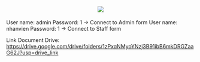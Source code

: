 <h1 align="center">
    <img src="https://readme-typing-svg.herokuapp.com/?font=Righteous&size=35&center=true&vCenter=true&width=500&height=70&duration=4000&lines=PHONE+STORE+ACCOUNT;" />
</h1> User name: admin
</h1> Password: 1
</h1> -> Connect to Admin form


</h1> User name: nhanvien
</h1> Password: 1
</h1> -> Connect to Staff form

Link Document Drive: https://drive.google.com/drive/folders/1zPxqNMyoYNzj3B91ibB6mkDRGZaaG62J?usp=drive_link
